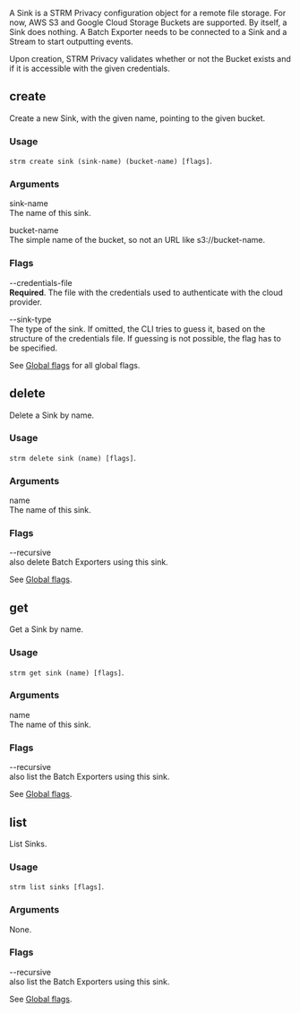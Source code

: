 A Sink is a STRM Privacy configuration object for a remote file storage.
For now, AWS S3 and Google Cloud Storage Buckets are supported. By
itself, a Sink does nothing. A Batch Exporter needs to be connected to a
Sink and a Stream to start outputting events.

Upon creation, STRM Privacy validates whether or not the Bucket exists
and if it is accessible with the given credentials.

## create

Create a new Sink, with the given name, pointing to the given bucket.

### Usage

`strm create sink (sink-name) (bucket-name) [flags]`.

### Arguments

sink-name  
The name of this sink.

bucket-name  
The simple name of the bucket, so not an URL like s3://bucket-name.

### Flags

--credentials-file  
**Required**. The file with the credentials used to authenticate with
the cloud provider.

--sink-type  
The type of the sink. If omitted, the CLI tries to guess it, based on
the structure of the credentials file. If guessing is not possible, the
flag has to be specified.

See [Global flags](index.md#global-flags) for all global flags.

## delete

Delete a Sink by name.

### Usage

`strm delete sink (name) [flags]`.

### Arguments

name  
The name of this sink.

### Flags

--recursive  
also delete Batch Exporters using this sink.

See [Global flags](index.md#global-flags).

## get

Get a Sink by name.

### Usage

`strm get sink (name) [flags]`.

### Arguments

name  
The name of this sink.

### Flags

--recursive  
also list the Batch Exporters using this sink.

See [Global flags](index.md#global-flags).

## list

List Sinks.

### Usage

`strm list sinks [flags]`.

### Arguments

None.

### Flags

--recursive  
also list the Batch Exporters using this sink.

See [Global flags](index.md#global-flags).

